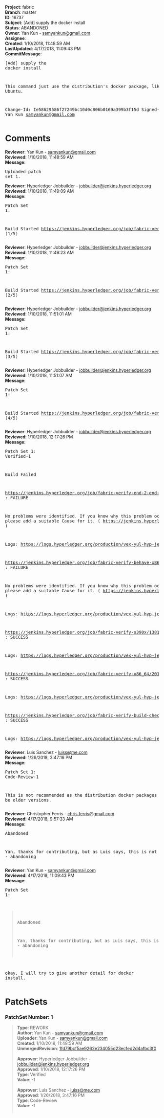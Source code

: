<strong>Project</strong>: fabric<br><strong>Branch</strong>: master<br><strong>ID</strong>: 16737<br><strong>Subject</strong>: [Add] supply the docker install<br><strong>Status</strong>: ABANDONED<br><strong>Owner</strong>: Yan Kun - samyankun@gmail.com<br><strong>Assignee</strong>:<br><strong>Created</strong>: 1/10/2018, 11:48:59 AM<br><strong>LastUpdated</strong>: 4/17/2018, 11:09:43 PM<br><strong>CommitMessage</strong>:<br><pre>[Add] supply the docker install

This command just use the distribution's docker package, like
Ubuntu.

Change-Id: Ie58629586f27249bc10d0c806b0169a399b3f15d
Signed-off-by: Yan Kun <samyankun@gmail.com>
</pre><h1>Comments</h1><strong>Reviewer</strong>: Yan Kun - samyankun@gmail.com<br><strong>Reviewed</strong>: 1/10/2018, 11:48:59 AM<br><strong>Message</strong>: <pre>Uploaded patch set 1.</pre><strong>Reviewer</strong>: Hyperledger Jobbuilder - jobbuilder@jenkins.hyperledger.org<br><strong>Reviewed</strong>: 1/10/2018, 11:49:09 AM<br><strong>Message</strong>: <pre>Patch Set 1:

Build Started https://jenkins.hyperledger.org/job/fabric-verify-s390x/1381/ (1/5)</pre><strong>Reviewer</strong>: Hyperledger Jobbuilder - jobbuilder@jenkins.hyperledger.org<br><strong>Reviewed</strong>: 1/10/2018, 11:49:23 AM<br><strong>Message</strong>: <pre>Patch Set 1:

Build Started https://jenkins.hyperledger.org/job/fabric-verify-end-2-end-x86_64/11906/ (2/5)</pre><strong>Reviewer</strong>: Hyperledger Jobbuilder - jobbuilder@jenkins.hyperledger.org<br><strong>Reviewed</strong>: 1/10/2018, 11:51:01 AM<br><strong>Message</strong>: <pre>Patch Set 1:

Build Started https://jenkins.hyperledger.org/job/fabric-verify-behave-x86_64/14313/ (3/5)</pre><strong>Reviewer</strong>: Hyperledger Jobbuilder - jobbuilder@jenkins.hyperledger.org<br><strong>Reviewed</strong>: 1/10/2018, 11:51:07 AM<br><strong>Message</strong>: <pre>Patch Set 1:

Build Started https://jenkins.hyperledger.org/job/fabric-verify-x86_64/20195/ (4/5)</pre><strong>Reviewer</strong>: Hyperledger Jobbuilder - jobbuilder@jenkins.hyperledger.org<br><strong>Reviewed</strong>: 1/10/2018, 12:17:26 PM<br><strong>Message</strong>: <pre>Patch Set 1: Verified-1

Build Failed 

https://jenkins.hyperledger.org/job/fabric-verify-end-2-end-x86_64/11906/ : FAILURE

No problems were identified. If you know why this problem occurred, please add a suitable Cause for it. ( https://jenkins.hyperledger.org/job/fabric-verify-end-2-end-x86_64/11906/ )

Logs: https://logs.hyperledger.org/production/vex-yul-hyp-jenkins-3/fabric-verify-end-2-end-x86_64/11906

https://jenkins.hyperledger.org/job/fabric-verify-behave-x86_64/14313/ : FAILURE

No problems were identified. If you know why this problem occurred, please add a suitable Cause for it. ( https://jenkins.hyperledger.org/job/fabric-verify-behave-x86_64/14313/ )

Logs: https://logs.hyperledger.org/production/vex-yul-hyp-jenkins-3/fabric-verify-behave-x86_64/14313

https://jenkins.hyperledger.org/job/fabric-verify-s390x/1381/ : SUCCESS

Logs: https://logs.hyperledger.org/production/vex-yul-hyp-jenkins-3/fabric-verify-s390x/1381

https://jenkins.hyperledger.org/job/fabric-verify-x86_64/20195/ : SUCCESS

Logs: https://logs.hyperledger.org/production/vex-yul-hyp-jenkins-3/fabric-verify-x86_64/20195

https://jenkins.hyperledger.org/job/fabric-verify-build-checks-x86_64/654/ : SUCCESS

Logs: https://logs.hyperledger.org/production/vex-yul-hyp-jenkins-3/fabric-verify-build-checks-x86_64/654</pre><strong>Reviewer</strong>: Luis Sanchez - luiss@me.com<br><strong>Reviewed</strong>: 1/26/2018, 3:47:16 PM<br><strong>Message</strong>: <pre>Patch Set 1: Code-Review-1

This is not recommended as the distribution docker packages tend to be older versions.</pre><strong>Reviewer</strong>: Christopher Ferris - chris.ferris@gmail.com<br><strong>Reviewed</strong>: 4/17/2018, 9:57:33 AM<br><strong>Message</strong>: <pre>Abandoned

Yan, thanks for contributing, but as Luis says, this is not advisable - abandoning</pre><strong>Reviewer</strong>: Yan Kun - samyankun@gmail.com<br><strong>Reviewed</strong>: 4/17/2018, 11:09:43 PM<br><strong>Message</strong>: <pre>Patch Set 1:

> Abandoned
 > 
 > Yan, thanks for contributing, but as Luis says, this is not
 > advisable - abandoning

okay, I will try to give another detail for docker install.</pre><h1>PatchSets</h1><h3>PatchSet Number: 1</h3><blockquote><strong>Type</strong>: REWORK<br><strong>Author</strong>: Yan Kun - samyankun@gmail.com<br><strong>Uploader</strong>: Yan Kun - samyankun@gmail.com<br><strong>Created</strong>: 1/10/2018, 11:48:59 AM<br><strong>UnmergedRevision</strong>: [1fd79bcf5ae9262e234055d23ec1ed2d4afbc3f0](https://github.com/hyperledger-gerrit-archive/fabric/commit/1fd79bcf5ae9262e234055d23ec1ed2d4afbc3f0)<br><br><strong>Approver</strong>: Hyperledger Jobbuilder - jobbuilder@jenkins.hyperledger.org<br><strong>Approved</strong>: 1/10/2018, 12:17:26 PM<br><strong>Type</strong>: Verified<br><strong>Value</strong>: -1<br><br><strong>Approver</strong>: Luis Sanchez - luiss@me.com<br><strong>Approved</strong>: 1/26/2018, 3:47:16 PM<br><strong>Type</strong>: Code-Review<br><strong>Value</strong>: -1<br><br></blockquote>